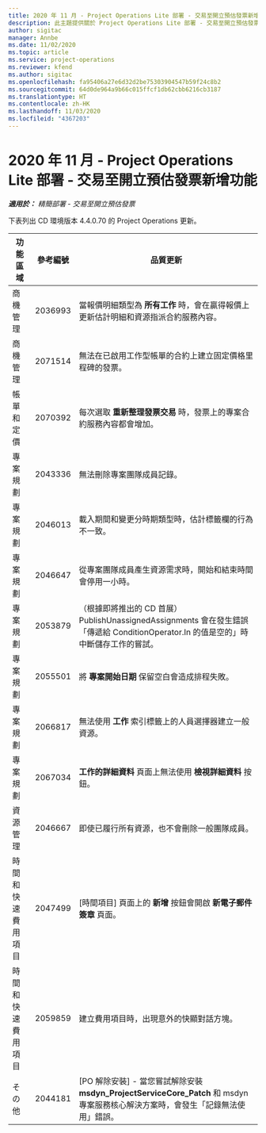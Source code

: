 ```yaml
---
title: 2020 年 11 月 - Project Operations Lite 部署 - 交易至開立預估發票新增功能
description: 此主題提供關於 Project Operations Lite 部署 - 交易至開立預估發票 2020 年 11 月版本中所提供之品質更新的資訊。
author: sigitac
manager: Annbe
ms.date: 11/02/2020
ms.topic: article
ms.service: project-operations
ms.reviewer: kfend
ms.author: sigitac
ms.openlocfilehash: fa95406a27e6d32d2be75303904547b59f24c8b2
ms.sourcegitcommit: 64d0de964a9b66c015ffcf1db62cbb6216cb3187
ms.translationtype: HT
ms.contentlocale: zh-HK
ms.lasthandoff: 11/03/2020
ms.locfileid: "4367203"
---
```

# <a name="whats-new-november-2020---project-operations-lite-deployment---deal-to-proforma-invoicing"></a>2020 年 11 月 - Project Operations Lite 部署 - 交易至開立預估發票新增功能

_**適用於：** 精簡部署 - 交易至開立預估發票_

下表列出 CD 環境版本 4.4.0.70 的 Project Operations 更新。

| 功能區域                 | 參考編號 | 品質更新                                                                                                                                                                    |
|------------------------------|------------------|-----------------------------------------------------------------------------------------------------------------------------------------------------------------------------------|
|   商機管理       | 2036993          | 當報價明細類型為 **所有工作** 時，會在贏得報價上更新估計明細和資源指派合約服務內容。                                                 |
|   商機管理       | 2071514          | 無法在已啟用工作型帳單的合約上建立固定價格里程碑的發票。                                                                          |
| 帳單和定價          | 2070392          | 每次選取 **重新整理發票交易** 時，發票上的專案合約服務內容都會增加。                                                                       |
| 專案規劃             | 2043336          | 無法刪除專案團隊成員記錄。                                                                                                                                    |
| 專案規劃             | 2046013          | 載入期間和變更分時期類型時，估計標籤欄的行為不一致。                                                                                   |
| 專案規劃             | 2046647          | 從專案團隊成員產生資源需求時，開始和結束時間會停用一小時。                                                                      |
| 專案規劃             | 2053879          | （根據即將推出的 CD 首展）PublishUnassignedAssignments 會在發生錯誤「傳遞給 ConditionOperator.In 的值是空的」時中斷儲存工作的嘗試。 |
| 專案規劃             | 2055501          | 將 **專案開始日期** 保留空白會造成排程失敗。                                                                                                      |
| 專案規劃             | 2066817          | 無法使用 **工作** 索引標籤上的人員選擇器建立一般資源。                                                                                               |
| 專案規劃             | 2067034          | **工作的詳細資料** 頁面上無法使用 **檢視詳細資料** 按鈕。                                                                                                         |
| 資源管理          | 2046667          | 即使已履行所有資源，也不會刪除一般團隊成員。                                                                                                     |
| 時間和快速費用項目 | 2047499          | [時間項目] 頁面上的 **新增** 按鈕會開啟 **新電子郵件簽章** 頁面。                                                                                               |
| 時間和快速費用項目 | 2059859          | 建立費用項目時，出現意外的快顯對話方塊。                                                                                                                         |
| その他                        | 2044181          | [PO 解除安裝] - 當您嘗試解除安裝 **msdyn_ProjectServiceCore_Patch** 和 msdyn 專案服務核心解決方案時，會發生「記錄無法使用」錯誤。        |

